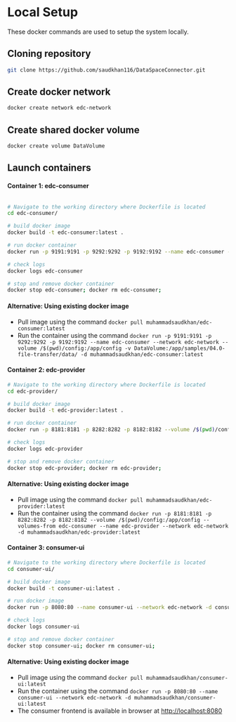 # Local Setup

These docker commands are used to setup the system locally.

## Cloning repository

```bash
git clone https://github.com/saudkhan116/DataSpaceConnector.git
```
## Create docker network

```bash
docker create network edc-network
```

## Create shared docker volume

```bash
docker create volume DataVolume
```

## Launch containers

#### Container 1: edc-consumer

```bash

# Navigate to the working directory where Dockerfile is located
cd edc-consumer/

# build docker image
docker build -t edc-consumer:latest .

# run docker container
docker run -p 9191:9191 -p 9292:9292 -p 9192:9192 --name edc-consumer --network edc-network --volume /$(pwd)/config:/app/config -v DataVolume:/app/samples/04.0-file-transfer/data/ -d edc-consumer:latest

# check logs
docker logs edc-consumer

# stop and remove docker container
docker stop edc-consumer; docker rm edc-consumer;
```

#### Alternative: Using existing docker image
- Pull image using the command  ```docker pull muhammadsaudkhan/edc-consumer:latest```
- Run the container using the command ```docker run -p 9191:9191 -p 9292:9292 -p 9192:9192 --name edc-consumer --network edc-network --volume /$(pwd)/config:/app/config -v DataVolume:/app/samples/04.0-file-transfer/data/ -d muhammadsaudkhan/edc-consumer:latest```

#### Container 2: edc-provider
```bash
# Navigate to the working directory where Dockerfile is located
cd edc-provider/

# build docker image
docker build -t edc-provider:latest .

# run docker container
docker run -p 8181:8181 -p 8282:8282 -p 8182:8182 --volume /$(pwd)/config:/app/config --volumes-from edc-consumer --name edc-provider --network edc-network -d edc-provider:latest

# check logs
docker logs edc-provider

# stop and remove docker container
docker stop edc-provider; docker rm edc-provider;
```

#### Alternative: Using existing docker image
- Pull image using the command  ```docker pull muhammadsaudkhan/edc-provider:latest```
- Run the container using the command ```docker run -p 8181:8181 -p 8282:8282 -p 8182:8182 --volume /$(pwd)/config:/app/config --volumes-from edc-consumer --name edc-provider --network edc-network -d muhammadsaudkhan/edc-provider:latest```

#### Container 3: consumer-ui
```bash
# Navigate to the working directory where Dockerfile is located
cd consumer-ui/

# build docker image
docker build -t consumer-ui:latest .

# run docker image
docker run -p 8080:80 --name consumer-ui --network edc-network -d consumer-ui:latest

# check logs
docker logs consumer-ui

# stop and remove docker container
docker stop consumer-ui; docker rm consumer-ui;
```

#### Alternative: Using existing docker image
- Pull image using the command  ```docker pull muhammadsaudkhan/consumer-ui:latest```
- Run the container using the command ```docker run -p 8080:80 --name consumer-ui --network edc-network -d muhammadsaudkhan/consumer-ui:latest```
- The consumer frontend is available in browser at [http://localhost:8080](http://localhost:8080)

